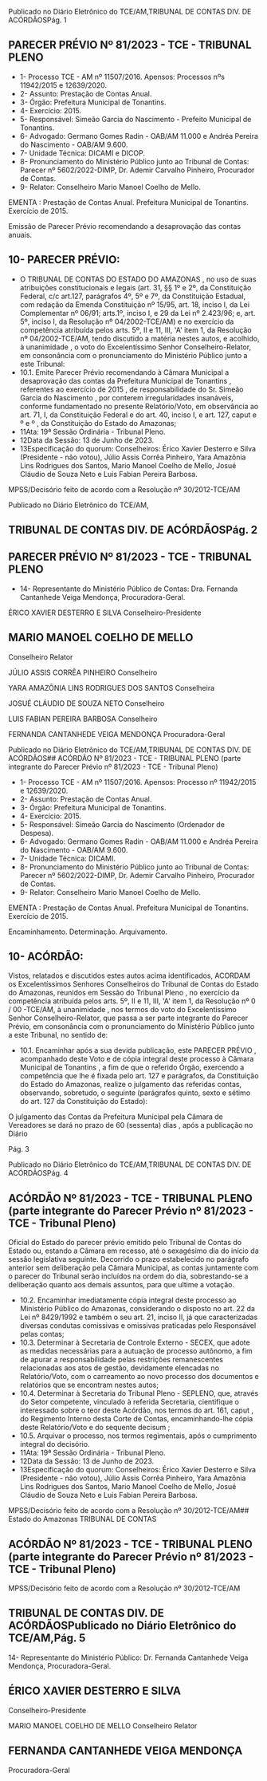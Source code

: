Publicado  no  Diário  Eletrônico do TCE/AM,TRIBUNAL DE CONTAS DIV. DE ACÓRDÃOSPág. 1

## PARECER PRÉVIO Nº 81/2023 - TCE - TRIBUNAL PLENO

- 1- Processo TCE - AM nº 11507/2016. Apensos: Processos nºs 11942/2015 e 12639/2020.
- 2- Assunto: Prestação de Contas Anual.
- 3- Órgão: Prefeitura Municipal de Tonantins.
- 4- Exercício: 2015.
- 5- Responsável: Simeão Garcia do Nascimento - Prefeito Municipal de Tonantins.
- 6- Advogado: Germano  Gomes  Radin  -  OAB/AM  11.000  e Andréa Pereira do Nascimento - OAB/AM 9.600.
- 7- Unidade Técnica: DICAMI e DICOP.
- 8- Pronunciamento  do  Ministério  Público  junto  ao  Tribunal  de  Contas: Parecer  nº 5602/2022-DIMP, Dr. Ademir Carvalho Pinheiro, Procurador de Contas.
- 9- Relator: Conselheiro Mario Manoel Coelho de Mello.

EMENTA :  Prestação  de  Contas  Anual.    Prefeitura Municipal de Tonantins.  Exercício de 2015.

Emissão de Parecer Prévio recomendando a desaprovação das contas anuais.

## 10-  PARECER PRÉVIO:

- O  TRIBUNAL  DE  CONTAS  DO  ESTADO  DO  AMAZONAS ,  no  uso  de  suas atribuições  constitucionais  e  legais  (art.  31,  §§  1º  e  2º,  da  Constituição  Federal,  c/c art.127,  parágrafos  4º,  5º  e  7º,  da  Constituição  Estadual,  com  redação  da  Emenda Constituição nº 15/95, art. 18, inciso I, da Lei Complementar nº 06/91; arts.1º, inciso I, e 29  da  Lei  nº  2.423/96;  e,  art.  5º,  inciso  I,  da  Resolução  nº  04/2002-TCE/AM)  e  no exercício da competência atribuída pelos arts. 5º, II e 11, III, 'A' item 1, da Resolução nº 04/2002-TCE/AM, tendo discutido a matéria nestes autos, e acolhido, à unanimidade , o voto do Excelentíssimo Senhor Conselheiro-Relator, em consonância com o pronunciamento do Ministério Público junto a este Tribunal:
- 10.1. Emite  Parecer  Prévio  recomendando  à  Câmara  Municipal  a desaprovação das  contas  da Prefeitura  Municipal  de Tonantins , referentes ao exercício de 2015 , de responsabilidade do Sr. Simeão Garcia  do  Nascimento , por conterem  irregularidades  insanáveis, conforme fundamentado no presente Relatório/Voto, em observância ao art. 71, I, da Constituição Federal e do art. 40, inciso I, e art. 127, caput e    º e  º , da Constituição do Estado do Amazonas;
- 11Ata: 19ª Sessão Ordinária - Tribunal Pleno.
- 12Data da Sessão: 13 de Junho de 2023.
- 13Especificação do quorum: Conselheiros: Érico Xavier Desterro e Silva (Presidente - não votou), Júlio Assis Corrêa Pinheiro, Yara Amazônia Lins Rodrigues dos Santos, Mario Manoel Coelho de Mello, Josué Cláudio de Souza Neto e Luis Fabian Pereira Barbosa.

MPSS/Decisório feito de acordo com a Resolução nº 30/2012-TCE/AM

Publicado  no  Diário  Eletrônico do TCE/AM,

## TRIBUNAL DE CONTAS DIV. DE ACÓRDÃOSPág. 2

## PARECER PRÉVIO Nº 81/2023 - TCE - TRIBUNAL PLENO

- 14-  Representante do Ministério Público de Contas: Dra. Fernanda Cantanhede Veiga Mendonça, Procuradora-Geral.

ÉRICO XAVIER DESTERRO E SILVA Conselheiro-Presidente

## MARIO MANOEL COELHO DE MELLO

Conselheiro Relator

JÚLIO ASSIS CORRÊA PINHEIRO Conselheiro

YARA AMAZÔNIA LINS RODRIGUES DOS SANTOS Conselheira

JOSUÉ CLÁUDIO DE SOUZA NETO Conselheiro

LUIS FABIAN PEREIRA BARBOSA Conselheiro

FERNANDA CANTANHEDE VEIGA MENDONÇA Procuradora-Geral

Publicado  no  Diário  Eletrônico do TCE/AM,TRIBUNAL DE CONTAS DIV. DE ACÓRDÃOS## ACÓRDÃO Nº 81/2023 - TCE - TRIBUNAL PLENO (parte integrante do Parecer Prévio nº 81/2023 - TCE - Tribunal Pleno)

- 1- Processo TCE - AM nº 11507/2016. Apensos: Processo nº  11942/2015 e 12639/2020.
- 2- Assunto: Prestação de Contas Anual.
- 3- Órgão: Prefeitura Municipal de Tonantins.
- 4- Exercício: 2015.
- 5- Responsável: Simeão Garcia do Nascimento (Ordenador de Despesa).
- 6- Advogado: Germano  Gomes  Radin  -  OAB/AM  11.000  e Andréa Pereira do Nascimento - OAB/AM 9.600.
- 7- Unidade Técnica: DICAMI.
- 8- Pronunciamento  do  Ministério  Público  junto  ao  Tribunal  de  Contas: Parecer  nº 5602/2022-DIMP, Dr. Ademir Carvalho Pinheiro, Procurador de Contas.
- 9- Relator: Conselheiro Mario Manoel Coelho de Mello.

EMENTA :  Prestação  de  Contas  Anual.    Prefeitura Municipal de Tonantins. Exercício de 2015.

Encaminhamento. Determinação. Arquivamento.

## 10-  ACÓRDÃO:

Vistos, relatados e discutidos estes autos acima identificados, ACORDAM os Excelentíssimos Senhores Conselheiros do Tribunal de Contas do Estado do Amazonas, reunidos em Sessão do Tribunal Pleno , no exercício da competência atribuída pelos arts. 5º, II e 11, III, 'A' item 1, da Resolução nº 0 / 00 -TCE/AM, à unanimidade , nos termos do voto do Excelentíssimo Senhor Conselheiro-Relator, que passa a ser parte integrante do Parecer Prévio, em consonância com o pronunciamento do Ministério Público junto a este Tribunal, no sentido de:

- 10.1. Encaminhar após  a  sua  devida  publicação,  este PARECER PRÉVIO , acompanhado deste Voto e de cópia integral deste processo à Câmara Municipal de Tonantins ,  a  fim  de  que  o  referido  Órgão,  exercendo  a competência que lhe é fixada pelo art. 127 e parágrafos, da Constituição do  Estado  do  Amazonas,  realize  o  julgamento  das  referidas  contas, observando, sobretudo, o seguinte (parágrafos quinto, sexto e sétimo do art. 127 da Constituição do Estado):

O julgamento das Contas da Prefeitura Municipal pela Câmara de Vereadores se dará no prazo de 60 (sessenta) dias ,  após a publicação no Diário

Pág. 3

Publicado  no  Diário  Eletrônico do TCE/AM,TRIBUNAL DE CONTAS DIV. DE ACÓRDÃOSPág. 4

## ACÓRDÃO Nº 81/2023 - TCE - TRIBUNAL PLENO (parte integrante do Parecer Prévio nº 81/2023 - TCE - Tribunal Pleno)

Oficial  do  Estado do parecer prévio emitido pelo Tribunal  de  Contas  do  Estado  ou,  estando  a Câmara  em  recesso,  até  o  sexagésimo  dia  do início da sessão legislativa seguinte. Decorrido o prazo  estabelecido  no  parágrafo  anterior  sem deliberação  pela  Câmara  Municipal,  as  contas juntamente  com  o  parecer  do  Tribunal  serão incluídos  na  ordem  do  dia,  sobrestando-se  a deliberação  quanto  aos  demais  assuntos,  para que ultime a votação.

- 10.2. Encaminhar imediatamente cópia integral deste processo ao Ministério Público do Amazonas, considerando o disposto no art. 22 da Lei nº 8429/1992 e também o seu art. 21, inciso II, já que caracterizadas  diversas  condutas  comissivas  e  omissivas  praticadas pelo Responsável pelas contas;
- 10.3. Determinar à Secretaria de Controle Externo - SECEX, que adote as medidas necessárias para a autuação de processo autônomo, a fim de apurar a responsabilidade pelas restrições remanescentes relacionadas aos atos de gestão, devidamente elencadas no Relatório/Voto, com o carreamento  ao  novo  processo  dos  documentos  e  relatórios  que  se encontram nestes autos;
- 10.4. Determinar à  Secretaria do Tribunal Pleno  - SEPLENO, que,  através do  Setor  competente,  vinculado  à  referida  Secretaria,  cientifique  o interessado sobre o teor deste Acórdão, nos termos do art. 161, caput , do Regimento Interno desta Corte de Contas, encaminhando-lhe cópia deste Relatório/Voto e do sequente decisum ;
- 10.5. Arquivar o  processo,  nos  termos  regimentais,  após  o  cumprimento integral do decisório.
- 11Ata: 19ª Sessão Ordinária - Tribunal Pleno.
- 12Data da Sessão: 13 de Junho de 2023.
- 13Especificação do quorum: Conselheiros: Érico Xavier Desterro e Silva (Presidente - não votou), Júlio Assis Corrêa Pinheiro, Yara Amazônia Lins Rodrigues dos Santos, Mario Manoel Coelho de Mello, Josué Cláudio de Souza Neto e Luis Fabian Pereira Barbosa.

MPSS/Decisório feito de acordo com a Resolução nº 30/2012-TCE/AM## Estado do Amazonas TRIBUNAL DE CONTAS

## ACÓRDÃO Nº 81/2023 - TCE - TRIBUNAL PLENO (parte integrante do Parecer Prévio nº 81/2023 - TCE - Tribunal Pleno)

MPSS/Decisório feito de acordo com a Resolução nº 30/2012-TCE/AM

## TRIBUNAL DE CONTAS DIV. DE ACÓRDÃOSPublicado  no  Diário  Eletrônico do TCE/AM,Pág. 5

14-  Representante do Ministério Público: Dr. Fernanda Cantanhede Veiga Mendonça, Procuradora-Geral.

## ÉRICO XAVIER DESTERRO E SILVA

Conselheiro-Presidente

MARIO MANOEL COELHO DE MELLO Conselheiro Relator

## FERNANDA CANTANHEDE VEIGA MENDONÇA

Procuradora-Geral